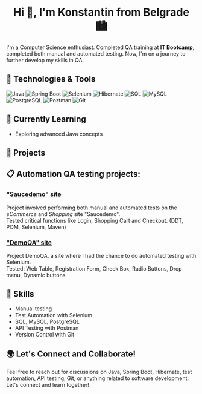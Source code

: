 <h1 align="center">Hi 👋, I'm Konstantin from Belgrade 🏙️</h1>
I'm a Computer Science enthusiast. Completed QA training at <b>IT Bootcamp</b>, completed both manual and automated testing. Now, I'm on a journey to further develop my skills in QA.

## 🔧 Technologies & Tools

![Java](https://img.shields.io/badge/-Java-007396?style=flat&logo=java&logoColor=white)
![Spring Boot](https://img.shields.io/badge/-Spring%20Boot-6DB33F?style=flat&logo=spring-boot&logoColor=white)
![Selenium](https://img.shields.io/badge/-Selenium-43B02A?style=flat&logo=selenium&logoColor=white)
![Hibernate](https://img.shields.io/badge/-Hibernate-59666C?style=flat&logo=hibernate&logoColor=white)
![SQL](https://img.shields.io/badge/-SQL-4479A1?style=flat&logo=sql&logoColor=white)
![MySQL](https://img.shields.io/badge/-MySQL-4479A1?style=flat&logo=mysql&logoColor=white)
![PostgreSQL](https://img.shields.io/badge/-PostgreSQL-336791?style=flat&logo=postgresql&logoColor=white)
![Postman](https://img.shields.io/badge/-Postman-FF6C37?style=flat&logo=postman&logoColor=white)
![Git](https://img.shields.io/badge/-Git-F05032?style=flat&logo=git&logoColor=white)

## 🌱 Currently Learning

- Exploring advanced Java concepts

## 🚀 Projects


## 📋 Automation QA testing projects:

### ["Saucedemo" site](https://github.com/kostantin-bozovic/FinalProject)
Project involved performing both manual and automated tests on the <i>eCommerce</i> and <i>Shopping</i> site "Saucedemo". <br>Tested critical functions like Login, Shopping Cart and Checkout. (DDT, POM, Selenium, Maven)

### ["DemoQA" site](https://github.com/kostantin-bozovic/DemoQA)
Project DemoQA, a site where I had the chance to do automated testing with Selenium.<br>
Tested: Web Table, Registration Form, Check Box, Radio Buttons, Drop menu, Dynamic buttons

## 💼 Skills

- Manual testing
- Test Automation with Selenium
- SQL, MySQL, PostgreSQL
- API Testing with Postman
- Version Control with Git

## 🌍 Let's Connect and Collaborate!

Feel free to reach out for discussions on Java, Spring Boot, Hibernate, test automation, API testing, Git, or anything related to software development. Let's connect and learn together!
